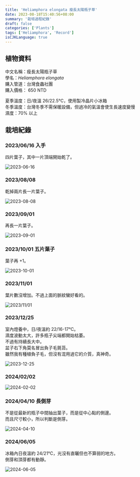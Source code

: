 ```yaml
---
title: 'Heliamphora elongata 瘦長太陽瓶子草'
date: 2023-08-18T15:40:56+08:00
summary: '栽培過程紀錄'
draft: false
categories: ['Plants']
tags: ['Heliamphora', 'Record']
isCJKLanguage: true
---
```


## 植物資料

中文名稱：瘦長太陽瓶子草  
學名：*Heliamphora elongata*  
購入管道：台灣食蟲社團  
購入價格： 650 NTD

夏季溫度：日/夜溫 26/22.5℃，使用製冷晶片小冰箱  
冬季溫度：台灣冬季不需保暖設備，但過冷的氣溫會使生長速度變慢  
濕度：70% 以上

## 栽培紀錄

### 2023/06/16 入手

四片葉子，其中一片頂端開始乾了。

![2023-06-16](./images/2023-06-16.jpg)

### 2023/08/08

乾掉兩片長一片葉子。

![2023-08-08](./images/2023-08-08.jpg)

### 2023/09/01

再長一片葉子。

![2023-09-01](./images/2023-09-01.jpg)

### 2023/10/01 五片葉子

葉子再 +1。  

![2023-10-01](./images/2023-10-01.jpg)

### 2023/11/01

葉片數沒增加。不過上面的脈紋蠻好看的。  

![2023/11/01](./images/2023-11-01.jpg)

### 2023/12/25

室內燈養中，日/夜溫約 22/16-17℃。  
濕度波動太大，許多瓶子尖端都開始枯萎。  
不過有持續長大中。  
盆子右下角莫名冒出負子毛氈苔。  
雖然我有種植負子毛，但沒有混用過它的介質，真神奇。  

![2023-12-25](./images/2023-12-25.jpg)

### 2024/02/02

![2024-02-02](./images/2024-02-02.jpg)

### 2024/04/10 長側芽

不是從最新的瓶子中間抽出葉子，而是從中心點的側邊。  
而且尺寸較小，所以判斷是側芽。  

![2024-04-10](./images/2024-04-10.jpg)

### 2024/06/05

冰箱內日夜溫約 24/21℃，光沒有直曬但也不算弱的地方。  
側芽和頂芽都有動靜。  

![2024-06-05](./images/2024-06-05.jpg)

